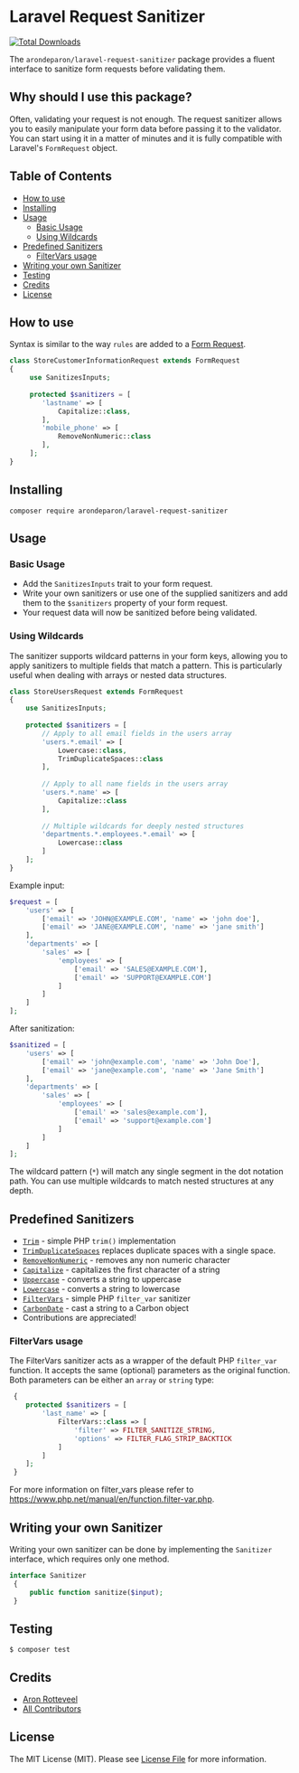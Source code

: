 # Laravel Request Sanitizer

[![Total Downloads][ico-downloads]][link-downloads]

The `arondeparon/laravel-request-sanitizer` package provides a fluent interface to sanitize form requests before validating them.

## Why should I use this package?

Often, validating your request is not enough. The request sanitizer allows you to easily 
manipulate your form data before passing it to the validator. You can start using it in a matter
of minutes and it is fully compatible with Laravel's `FormRequest` object.

## Table of Contents

  * [How to use](#how-to-use)
  * [Installing](#installing)
  * [Usage](#usage)
    + [Basic Usage](#basic-usage)
    + [Using Wildcards](#using-wildcards)
  * [Predefined Sanitizers](#predefined-sanitizers)
    + [FilterVars usage](#filtervars-usage)
  * [Writing your own Sanitizer](#writing-your-own-sanitizer)
  * [Testing](#testing)
  * [Credits](#credits)
  * [License](#license)

## How to use

Syntax is similar to the way `rules` are added to a [Form Request](https://laravel.com/docs/master/validation#form-request-validation).

```php
class StoreCustomerInformationRequest extends FormRequest
{
     use SanitizesInputs;
     
     protected $sanitizers = [
        'lastname' => [
            Capitalize::class,
        ],
        'mobile_phone' => [
            RemoveNonNumeric::class
        ],
     ];
}
```

## Installing

`composer require arondeparon/laravel-request-sanitizer`

## Usage

### Basic Usage

- Add the `SanitizesInputs` trait to your form request.
- Write your own sanitizers or use one of the supplied sanitizers and add them to the `$sanitizers`
property of your form request.
- Your request data will now be sanitized before being validated.

### Using Wildcards

The sanitizer supports wildcard patterns in your form keys, allowing you to apply sanitizers to multiple fields that match a pattern. This is particularly useful when dealing with arrays or nested data structures.

```php
class StoreUsersRequest extends FormRequest
{
    use SanitizesInputs;
    
    protected $sanitizers = [
        // Apply to all email fields in the users array
        'users.*.email' => [
            Lowercase::class,
            TrimDuplicateSpaces::class
        ],
        
        // Apply to all name fields in the users array
        'users.*.name' => [
            Capitalize::class
        ],
        
        // Multiple wildcards for deeply nested structures
        'departments.*.employees.*.email' => [
            Lowercase::class
        ]
    ];
}
```

Example input:
```php
$request = [
    'users' => [
        ['email' => 'JOHN@EXAMPLE.COM', 'name' => 'john doe'],
        ['email' => 'JANE@EXAMPLE.COM', 'name' => 'jane smith']
    ],
    'departments' => [
        'sales' => [
            'employees' => [
                ['email' => 'SALES@EXAMPLE.COM'],
                ['email' => 'SUPPORT@EXAMPLE.COM']
            ]
        ]
    ]
];
```

After sanitization:
```php
$sanitized = [
    'users' => [
        ['email' => 'john@example.com', 'name' => 'John Doe'],
        ['email' => 'jane@example.com', 'name' => 'Jane Smith']
    ],
    'departments' => [
        'sales' => [
            'employees' => [
                ['email' => 'sales@example.com'],
                ['email' => 'support@example.com']
            ]
        ]
    ]
];
```

The wildcard pattern (`*`) will match any single segment in the dot notation path. You can use multiple wildcards to match nested structures at any depth.

## Predefined Sanitizers

- [`Trim`](./src/Sanitizers/Trim.php) - simple PHP `trim()` implementation
- [`TrimDuplicateSpaces`](./src/Sanitizers/TrimDuplicateSpaces.php) replaces duplicate spaces with a single space.
- [`RemoveNonNumeric`](./src/Sanitizers/RemoveNonNumeric.php) - removes any non numeric character
- [`Capitalize`](./src/Sanitizers/Capitalize.php) - capitalizes the first character of a string
- [`Uppercase`](./src/Sanitizers/Uppercase.php) - converts a string to uppercase
- [`Lowercase`](./src/Sanitizers/Lowercase.php) - converts a string to lowercase
- [`FilterVars`](./src/Sanitizers/FilterVars.php) - simple PHP `filter_var` sanitizer
- [`CarbonDate`](./src/Sanitizers/CarbonDate.php) - cast a string to a Carbon object
- Contributions are appreciated!

### FilterVars usage
The FilterVars sanitizer acts as a wrapper of the default PHP `filter_var` function. 
It accepts the same (optional) parameters as the original function. 
Both parameters can be either an `array` or `string` type:
```php
 {
    protected $sanitizers = [
        'last_name' => [
            FilterVars::class => [
                'filter' => FILTER_SANITIZE_STRING,
                'options' => FILTER_FLAG_STRIP_BACKTICK
            ]
        ]
    ];
 }
```
For more information on filter_vars please refer to https://www.php.net/manual/en/function.filter-var.php.

## Writing your own Sanitizer

Writing your own sanitizer can be done by implementing the `Sanitizer` interface, which requires only
one method.

```php
interface Sanitizer
 {
     public function sanitize($input);
 }
```

## Testing

`$ composer test`

## Credits

- [Aron Rotteveel](https://github.com/arondeparon)
- [All Contributors](../../contributors)

## License

The MIT License (MIT). Please see [License File](LICENSE.md) for more information.

[link-downloads]: https://packagist.org/packages/arondeparon/laravel-request-sanitizer
[ico-downloads]: https://img.shields.io/packagist/dt/arondeparon/laravel-request-sanitizer.svg?style=flat-square
